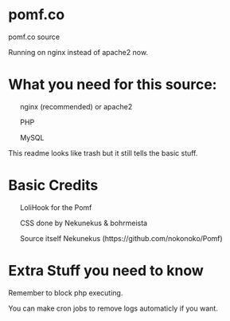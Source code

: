 # pomf.co
pomf.co source

Running on nginx instead of apache2 now.

<h1>What you need for this source:</h1>
<ul>nginx (recommended) or apache2</ul>
<ul>PHP</ul>
<ul>MySQL</ul>

<p>This readme looks like trash but it still tells the basic stuff.</p>

<h1>Basic Credits</h1>
<ul>LoliHook for the Pomf</ul>
<ul>CSS done by Nekunekus & bohrmeista</ul>
<ul>Source itself Nekunekus (https://github.com/nokonoko/Pomf)</ul>

<h1>Extra Stuff you need to know</h1>
<p>Remember to block php executing.</p>
<p>You can make cron jobs to remove logs automaticly if you want.</p>
